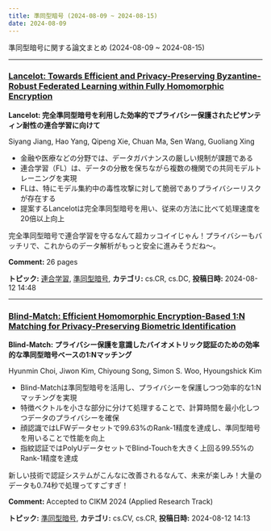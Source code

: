 ```yaml
---
title: 準同型暗号 (2024-08-09 ~ 2024-08-15)
date: 2024-08-09
---
```


準同型暗号に関する論文まとめ (2024-08-09 ~ 2024-08-15)


- - -

### [Lancelot: Towards Efficient and Privacy-Preserving Byzantine-Robust Federated Learning within Fully Homomorphic Encryption](http://arxiv.org/abs/2408.06197)

**Lancelot: 完全準同型暗号を利用した効率的でプライバシー保護されたビザンティン耐性の連合学習に向けて**

Siyang Jiang, Hao Yang, Qipeng Xie, Chuan Ma, Sen Wang, Guoliang Xing

- 金融や医療などの分野では、データガバナンスの厳しい規制が課題である
- 連合学習（FL）は、データの分散を保ちながら複数の機関での共同モデルトレーニングを実現
- FLは、特にモデル集約中の毒性攻撃に対して脆弱でありプライバシーリスクが存在する
- 提案するLancelotは完全準同型暗号を用い、従来の方法に比べて処理速度を20倍以上向上

完全準同型暗号で連合学習を守るなんて超カッコイイじゃん！プライバシーもバッチリで、これからのデータ解析がもっと安全に進みそうだね～。

**Comment:** 26 pages

**トピック:** [連合学習](../../fl), [準同型暗号](../../he), **カテゴリ:** cs.CR, cs.DC, **投稿日時:** 2024-08-12 14:48


- - -

### [Blind-Match: Efficient Homomorphic Encryption-Based 1:N Matching for Privacy-Preserving Biometric Identification](http://arxiv.org/abs/2408.06167)

**Blind-Match: プライバシー保護を意識したバイオメトリック認証のための効率的な準同型暗号ベースの1:Nマッチング**

Hyunmin Choi, Jiwon Kim, Chiyoung Song, Simon S. Woo, Hyoungshick Kim

- Blind-Matchは準同型暗号を活用し、プライバシーを保護しつつ効率的な1:Nマッチングを実現
- 特徴ベクトルを小さな部分に分けて処理することで、計算時間を最小化しつつデータのプライバシーを確保
- 顔認識ではLFWデータセットで99.63%のRank-1精度を達成し、準同型暗号を用いることで性能を向上
- 指紋認証ではPolyUデータセットでBlind-Touchを大きく上回る99.55%のRank-1精度を達成

新しい技術で認証システムがこんなに改善されるなんて、未来が楽しみ！大量のデータも0.74秒で処理ってすごすぎ！

**Comment:** Accepted to CIKM 2024 (Applied Research Track)

**トピック:** [準同型暗号](../../he), **カテゴリ:** cs.CV, cs.CR, **投稿日時:** 2024-08-12 14:13
